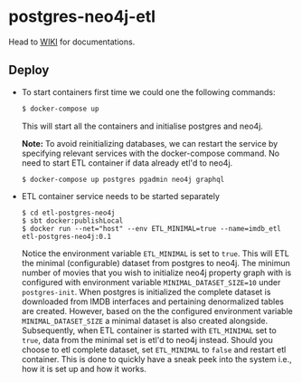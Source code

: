 # postgres-neo4j-etl

Head to [WIKI](https://github.com/iamsmkr/postgres-neo4j-etl/wiki) for documentations.

## Deploy
- To start containers first time we could one the following commands:
  ```sh
  $ docker-compose up
  ```
  This will start all the containers and initialise postgres and neo4j.
  
  **Note:** To avoid reinitializing databases, we can restart the service by specifying relevant services with the docker-compose command. No need to start ETL container if data already etl'd to neo4j.
  ```
  $ docker-compose up postgres pgadmin neo4j graphql 
  ```

- ETL container service needs to be started separately
  ```
  $ cd etl-postgres-neo4j
  $ sbt docker:publishLocal
  $ docker run --net="host" --env ETL_MINIMAL=true --name=imdb_etl etl-postgres-neo4j:0.1
  ```
  Notice the environment variable `ETL_MINIMAL` is set to `true`. This will ETL the minimal (configurable) dataset from postgres to neo4j. The minimun number of movies that you wish to initialize neo4j property graph with is configured with environment variable `MINIMAL_DATASET_SIZE=10` under `postgres-init`. When postgres is initialized the complete dataset is downloaded from IMDB interfaces and pertaining denormalized tables are created. However, based on the the configured environment variable `MINIMAL_DATASET_SIZE` a minimal dataset is also created alongside. Subsequently, when ETL container is started with `ETL_MINIMAL` set to `true`, data from the minimal set is etl'd to neo4j instead. Should you choose to etl complete dataset, set `ETL_MINIMAL` to `false` and restart etl container. This is done to quickly have a sneak peek into the system i.e., how it is set up and how it works. 
